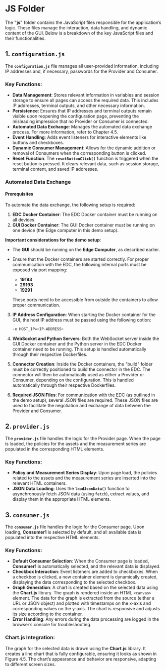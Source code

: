 # JS Folder

The **"js"** folder contains the JavaScript files responsible for the application’s logic. These files manage the interaction, data handling, and dynamic content of the GUI. Below is a breakdown of the key JavaScript files and their functionalities.

## 1. `configuration.js`

The **`configuration.js`** file manages all user-provided information, including IP addresses and, if necessary, passwords for the Provider and Consumer.

### Key Functions:
- **Data Management**: Stores relevant information in variables and session storage to ensure all pages can access the required data. This includes IP addresses, terminal outputs, and other necessary information.
- **Persistence**: Ensures that IP addresses and terminal outputs remain visible upon reopening the configuration page, preventing the misleading impression that no Provider or Consumer is connected.
- **Automated Data Exchange**: Manages the automated data exchange process. For more information, refer to Chapter 4.5.
- **Event Handling**: Adds event listeners for interactive elements like buttons and checkboxes.
- **Dynamic Consumer Management**: Allows for the dynamic addition or removal of Consumers when the corresponding button is clicked.
- **Reset Function**: The **`resetButtonClick()`** function is triggered when the reset button is pressed. It clears relevant data, such as session storage, terminal content, and saved IP addresses.

### Automated Data Exchange

#### Prerequisites

To automate the data exchange, the following setup is required:

1. **EDC Docker Container**: The EDC Docker container must be running on all devices.
2. **GUI Docker Container**: The GUI Docker container must be running on one device (the Edge computer in this demo setup).

**Important considerations for the demo setup**:
- The **GUI** should be running on the **Edge Computer**, as described earlier.
- Ensure that the Docker containers are started correctly. For proper communication with the EDC, the following internal ports must be exposed via port mapping:
  - **19193**
  - **29193**
  - **19291**
  
  These ports need to be accessible from outside the containers to allow proper communication.

3. **IP Address Configuration**: When starting the Docker container for the GUI, the host IP address must be passed using the following option:
   ```bash
   -e HOST_IP=<IP-ADDRESS>

4. **WebSocket and Python Servers**: Both the WebSocket server inside the GUI Docker container and the Python server in the EDC Docker container need to be running. This setup is handled automatically through their respective Dockerfiles.

5. **Connector Creation**: Inside the Docker containers, the "build" folder must be correctly positioned to build the connector in the EDC. The connector will then be automatically used as either a Provider or Consumer, depending on the configuration. This is handled automatically through their respective Dockerfiles.

6. **Required JSON Files**: For communication with the EDC (as outlined in the demo setup), several JSON files are required. These JSON files are used to facilitate the negotiation and exchange of data between the Provider and Consumer. 

## 2. `provider.js`

The **`provider.js`** file handles the logic for the Provider page. When the page is loaded, the policies for the assets and the measurement series are populated in the corresponding HTML elements.

### Key Functions:
- **Policy and Measurement Series Display**: Upon page load, the policies related to the assets and the measurement series are inserted into the relevant HTML containers.
- **JSON Data Loading**: Uses the **`loadJsonData()`** function to asynchronously fetch JSON data (using `fetch`), extract values, and display them in the appropriate HTML elements.

## 3. `consumer.js`

The **`consumer.js`** file handles the logic for the Consumer page. Upon loading, **Consumer1** is selected by default, and all available data is populated into the respective HTML elements.

### Key Functions:
- **Default Consumer Selection**: When the Consumer page is loaded, **Consumer1** is automatically selected, and the relevant data is displayed.
- **Checkbox Interaction**: Event listeners are added to checkboxes. When a checkbox is clicked, a new container element is dynamically created, displaying the data corresponding to the selected checkbox.
- **Graph Generation**: A chart is created based on the selected data using the **Chart.js** library. The graph is rendered inside an HTML `<canvas>` element. The data for the graph is extracted from the source (either a URL or JSON object) and plotted with timestamps on the x-axis and corresponding values on the y-axis. The chart is responsive and adjusts its size according to the container.
- **Error Handling**: Any errors during the data processing are logged in the browser’s console for troubleshooting.

### Chart.js Integration:
The graph for the selected data is drawn using the **Chart.js** library. It creates a line chart that is fully configurable, ensuring it looks as shown in Figure 4.5. The chart’s appearance and behavior are responsive, adapting to different screen sizes.
